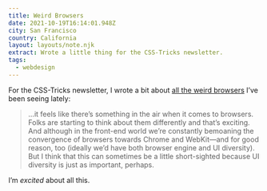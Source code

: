 ```yaml
---
title: Weird Browsers
date: 2021-10-19T16:14:01.948Z
city: San Francisco
country: California
layout: layouts/note.njk
extract: Wrote a little thing for the CSS-Tricks newsletter.
tags:
  - webdesign
---
```


For the CSS-Tricks newsletter, I wrote a bit about [all the weird browsers](https://css-tricks.com/newsletter/273-weird-browsers/) I’ve been seeing lately:

> ...it feels like there’s something in the air when it comes to browsers. Folks are starting to think about them differently and that’s exciting. And although in the front-end world we’re constantly bemoaning the convergence of browsers towards Chrome and WebKit—and for good reason, too (ideally we’d have both browser engine and UI diversity). But I think that this can sometimes be a little short-sighted because UI diversity is just as important, perhaps.

I’m _excited_ about all this.
